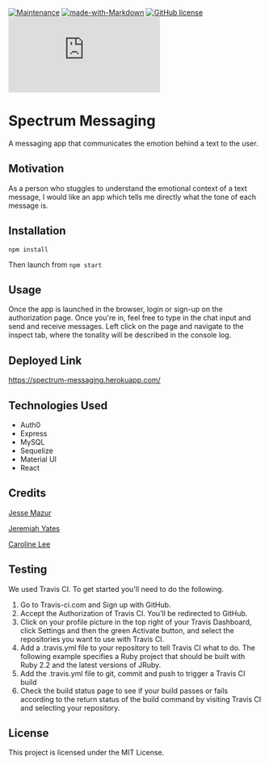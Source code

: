 [![Maintenance](https://img.shields.io/badge/Maintained%3F-yes-green.svg)](https://GitHub.com/Naereen/StrapDown.js/graphs/commit-activity)
[![made-with-Markdown](https://img.shields.io/badge/Made%20with-Markdown-1f425f.svg)](http://commonmark.org)
[![GitHub license](https://img.shields.io/github/license/Naereen/StrapDown.js.svg)](https://github.com/Naereen/StrapDown.js/blob/master/LICENSE)
[![Only 32 Kb](https://badge-size.herokuapp.com/Naereen/StrapDown.js/master/strapdown.min.js)](https://github.com/Naereen/StrapDown.js/blob/master/strapdown.min.js)

# Spectrum Messaging
 
A messaging app that communicates the emotion behind a text to the user.

## Motivation

As a person who stuggles to understand the emotional context of a text message, I would like an app which tells me directly what the tone of each message is.

## Installation
  `npm install`
  
  Then launch from `npm start`
  
## Usage
Once the app is launched in the browser, login or sign-up on the authorization page. Once you're in, feel free to type in the chat input and send and receive messages. Left click on the page and navigate to the inspect tab, where the tonality will be described in the console log. 


## Deployed Link
https://spectrum-messaging.herokuapp.com/

## Technologies Used
* Auth0
* Express
* MySQL 
* Sequelize
* Material UI
* React

## Credits 
[Jesse Mazur](https://github.com/JMantis0)

[Jeremiah Yates](https://github.com/jyates92)

[Caroline Lee](https://github.com/carooflee)

## Testing
We used Travis CI. To get started you'll need to do the following.
1. Go to Travis-ci.com and Sign up with GitHub.
1. Accept the Authorization of Travis CI. You’ll be redirected to GitHub.
1. Click on your profile picture in the top right of your Travis Dashboard, click Settings and then the green Activate button, and select the repositories you want to use with Travis CI.
1. Add a .travis.yml file to your repository to tell Travis CI what to do. The following example specifies a Ruby project that should be built with Ruby 2.2 and the latest versions of JRuby.
1. Add the .travis.yml file to git, commit and push to trigger a Travis CI build
1. Check the build status page to see if your build passes or fails according to the return status of the build command by visiting Travis CI and selecting your repository.

## License
This project is licensed under the MIT License.
